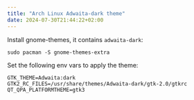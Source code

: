 ```yaml
---
title: "Arch Linux Adwaita-dark theme"
date: 2024-07-30T21:44:22+02:00
---
```


Install gnome-themes, it contains `adwaita-dark`:

```terminal
sudo pacman -S gnome-themes-extra
```

Set the following env vars to apply the theme:

```
GTK_THEME=Adwaita:dark
GTK2_RC_FILES=/usr/share/themes/Adwaita-dark/gtk-2.0/gtkrc
QT_QPA_PLATFORMTHEME=gtk3
```
